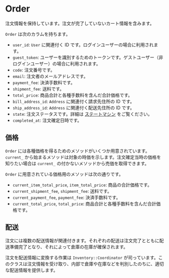 # Order

注文情報を保持しています。注文が完了していないカート情報を含みます。

`Order` は次のカラムを持ちます。

- `user_id`: `User` に関連付く ID です。ログインユーザーの場合に利用されます。
- `guest_token`: ユーザーを識別するためのトークンです。ゲストユーザー（非ログインユーザー）の場合に利用されます。
- `code`: 注文番号です。
- `email`: 注文者のメールアドレスです。
- `payment_fee`: 決済手数料です。
- `shipment_fee`: 送料です。
- `total_price`: 商品合計と各種手数料を含んだ合計価格です。
- `bill_address_id`: `Address` に関連付く請求先住所の ID です。
- `ship_address_id`: `Address` に関連付く配送先住所の ID です。
- `state`: 注文ステータスです。詳細は [ステートマシン](../state_machine.md) をご覧ください。
- `completed_at`: 注文確定日時です。

## 価格

`Order` には各種価格を得るためのメソッドがいくつか用意されています。`current_` から始まるメソッドは対象の時価を示します。注文確定当時の価格を知りたい場合は `current_` の付かないメソッドから売価を取得できます。

`Order` に用意されている価格用のメソッドは次の通りです。

- `current_item_total_price`, `item_total_price`: 商品の合計価格です。
- `current_shipment_fee`, `shipment_fee`: 送料です。
- `current_payment_fee`, `payment_fee`: 決済手数料です。
- `current_total_price`, `total_price`: 商品合計と各種手数料を含んだ合計価格です。

## 配送

注文には複数の配送情報が関連付きます。それぞれの配送は注文完了とともに配送準備完了となり、それによって倉庫の在庫が確保されます。

注文を配送情報に変換する作業は `Inventory::Coordinator` が司っています。このクラスは注文情報を受け取り、内部で倉庫や在庫などを判別したのちに、適切な配送情報を提供します。
